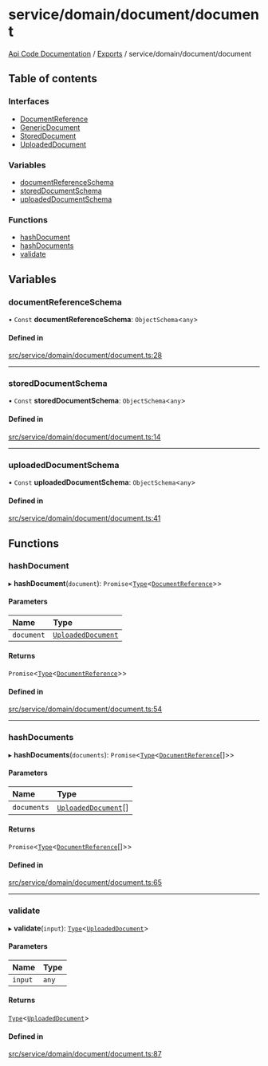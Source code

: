 # service/domain/document/document
 
[Api Code Documentation](../README.md) / [Exports](../modules.md) / service/domain/document/document

## Table of contents

### Interfaces

- [DocumentReference](../interfaces/service_domain_document_document.DocumentReference.md)
- [GenericDocument](../interfaces/service_domain_document_document.GenericDocument.md)
- [StoredDocument](../interfaces/service_domain_document_document.StoredDocument.md)
- [UploadedDocument](../interfaces/service_domain_document_document.UploadedDocument.md)

### Variables

- [documentReferenceSchema](service_domain_document_document.md#documentreferenceschema)
- [storedDocumentSchema](service_domain_document_document.md#storeddocumentschema)
- [uploadedDocumentSchema](service_domain_document_document.md#uploadeddocumentschema)

### Functions

- [hashDocument](service_domain_document_document.md#hashdocument)
- [hashDocuments](service_domain_document_document.md#hashdocuments)
- [validate](service_domain_document_document.md#validate)

## Variables

### documentReferenceSchema

• `Const` **documentReferenceSchema**: `ObjectSchema`\<`any`\>

#### Defined in

[src/service/domain/document/document.ts:28](https://github.com/openkfw/TruBudget/blob/d2b440c/api/src/service/domain/document/document.ts#L28)

___

### storedDocumentSchema

• `Const` **storedDocumentSchema**: `ObjectSchema`\<`any`\>

#### Defined in

[src/service/domain/document/document.ts:14](https://github.com/openkfw/TruBudget/blob/d2b440c/api/src/service/domain/document/document.ts#L14)

___

### uploadedDocumentSchema

• `Const` **uploadedDocumentSchema**: `ObjectSchema`\<`any`\>

#### Defined in

[src/service/domain/document/document.ts:41](https://github.com/openkfw/TruBudget/blob/d2b440c/api/src/service/domain/document/document.ts#L41)

## Functions

### hashDocument

▸ **hashDocument**(`document`): `Promise`\<[`Type`](result.md#type)\<[`DocumentReference`](../interfaces/service_domain_document_document.DocumentReference.md)\>\>

#### Parameters

| Name | Type |
| :------ | :------ |
| `document` | [`UploadedDocument`](../interfaces/service_domain_document_document.UploadedDocument.md) |

#### Returns

`Promise`\<[`Type`](result.md#type)\<[`DocumentReference`](../interfaces/service_domain_document_document.DocumentReference.md)\>\>

#### Defined in

[src/service/domain/document/document.ts:54](https://github.com/openkfw/TruBudget/blob/d2b440c/api/src/service/domain/document/document.ts#L54)

___

### hashDocuments

▸ **hashDocuments**(`documents`): `Promise`\<[`Type`](result.md#type)\<[`DocumentReference`](../interfaces/service_domain_document_document.DocumentReference.md)[]\>\>

#### Parameters

| Name | Type |
| :------ | :------ |
| `documents` | [`UploadedDocument`](../interfaces/service_domain_document_document.UploadedDocument.md)[] |

#### Returns

`Promise`\<[`Type`](result.md#type)\<[`DocumentReference`](../interfaces/service_domain_document_document.DocumentReference.md)[]\>\>

#### Defined in

[src/service/domain/document/document.ts:65](https://github.com/openkfw/TruBudget/blob/d2b440c/api/src/service/domain/document/document.ts#L65)

___

### validate

▸ **validate**(`input`): [`Type`](result.md#type)\<[`UploadedDocument`](../interfaces/service_domain_document_document.UploadedDocument.md)\>

#### Parameters

| Name | Type |
| :------ | :------ |
| `input` | `any` |

#### Returns

[`Type`](result.md#type)\<[`UploadedDocument`](../interfaces/service_domain_document_document.UploadedDocument.md)\>

#### Defined in

[src/service/domain/document/document.ts:87](https://github.com/openkfw/TruBudget/blob/d2b440c/api/src/service/domain/document/document.ts#L87)
